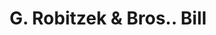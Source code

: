 ---
doi: 10.7916/D8V99M6F
date_other: '1890'
date_other_textual: 1890-1899
form: printed ephemera
genre:
- Invoices
name:
- G. Robitzek & Bros.
object_in_context_url: https://biggert.cul.columbia.edu/items/view/ave_biggert_01003
subject_hierarchical_geographic:
- New York, New York, United States
subject_name:
- G. Robitzek & Bros.
title: G. Robitzek & Bros.. Bill
sort_title: G. Robitzek & Bros.. Bill
call_number: ave_biggert_01003
coordinates:
- 40.71277777777778,-74.00583333333333
pid: ave_biggert_01003
identifiers: ave_biggert_01003
thumbnail: false
permalink: /biggert/ave_biggert_01003/
layout: iiif-image-page
---